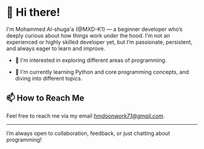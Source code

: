 # 👋 Hi there!

I'm Mohammed Al-shuga'a (@MXD-K1) — a beginner developer who’s deeply curious about how things work under the hood. I'm not an experienced or highly skilled developer yet, but I’m passionate, persistent, and always eager to learn and improve.

- 👀 I'm interested in exploring different areas of programming. 

- 🌱 I'm currently learning Python and core programming concepts, and diving into different topics.

## 📫 How to Reach Me

Feel free to reach me via my email *hmdoonwork71@gmail.com*.

---
I’m always open to collaboration, feedback, or just chatting about programming! 





